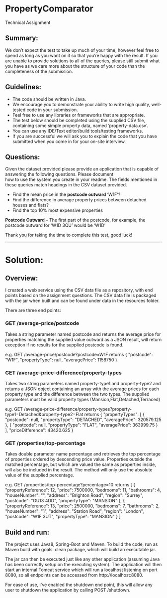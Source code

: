 # PropertyComparator
Technical Assignment

## Summary:
We	don’t	expect the test to take up much of your time, however feel free to spend as long as you want on it so that you’re happy with the result. If you are unable to provide solutions to all of the queries, please still submit what you have as we care more about the structure of your code than the completeness of the submission.

## Guidelines:
* The	code	should	be	written	in	Java.
* We	encourage	you	to	demonstrate	your	ability	to	write	high	quality,	well-tested	code	in	your	submission.
* Feel	free	to	use	any	libraries	or	frameworks	that	are appropriate.
* The	test	below	should	be	completed	using	the	supplied	CSV	file,	containing	some	simple	property	data,	named
‘property-data.csv’.
* You	can	use	any	IDE/Text	editor/build	tools/testing	frameworks.
* If	you	are	successful	we	will	ask	you	to explain	the	code	that	you	have	submitted	when	you	come	in	for	your	on-site	interview.
## Questions:
Given	the	dataset	provided	please	provide	an	application	that	is	capable	of	answering	the	following	questions.	Please	document	
how	to	use	the	system	you	create	in	your	readme.	The	fields	mentioned	in	these	queries	match	headings	in	the	CSV	dataset	
provided.
* Find	the	mean price	in	the **postcode	outward** ‘W1F’?
* Find	the	difference	in	average	property	prices	between	detached	houses	and	flats?
* Find	the	top	10%	most	expensive	properties

**Postcode	Outward**	– The	first	part	of	the	postcode,	for	example,	the	postcode	outward	for	‘W1D	3QU’	would	be	‘W1D’

Thank	you	for	taking	the	time	to	complete	this	test,	good	luck!

___
# Solution:
## Overview:
I created a web service using the CSV data file as a repository, with end points based on the 
assignment questions.
The CSV data file is packaged with the jar when built and can be found under data in the
resources folder.

There are three end points:
### GET /average-price/postcode
Takes a string parameter named postcode and returns the average price for properties matching the 
supplied value outward as a JSON result, will return exception if no results for the supplied 
postcode is found.

e.g. GET /average-price/postcode?postcode=W1F 
returns 
{
    "postcode": "W1F",
    "propertyType": null,
    "averagePrice": 1158750
}

### GET /average-price-difference/property-types
Takes two string parameters named property-type1 and property-type2 and returns a JSON object 
containing an array with the average prices for each property type and the difference between the 
two types.
The supplied parameters must be valid property types (Mansion,Flat,Detached,Terraced)

e.g. GET /average-price-difference/property-types?property-type1=Detached&property-type2=Flat 
returns
{
    "propertyTypes": [
        {
            "postcode": null,
            "propertyType": "DETACHED",
            "averagePrice": 320579.125
        },
        {
            "postcode": null,
            "propertyType": "FLAT",
            "averagePrice": 363999.75
        }
    ],
    "priceDifference": 43420.625
}

### GET /properties/top-percentage
Takes double parameter name percentage and retrieves the top percentage of properties ordered by 
descending price value.
Properties outside the matched percentage, but which are valued the same as properties inside, 
will also be included in the result.
The method will only use the absolute value of the supplied percentage.

e.g. GET /properties/top-percentage?percentage=10 
returns
[
    {
        "propertyReference": 12,
        "price": 7500000,
        "bedrooms": 11,
        "bathrooms": 4,
        "houseNumber": "",
        "address": "Brighton Road",
        "region": "Surrey",
        "postcode": "GU13 4DD",
        "propertyType": "MANSION"
    },
    {
        "propertyReference": 13,
        "price": 2500000,
        "bedrooms": 7,
        "bathrooms": 2,
        "houseNumber": "1",
        "address": "Station Road",
        "region": "London",
        "postcode": "W1F 3UT",
        "propertyType": "MANSION"
    }
] 	 


## Build and run:
The project uses Java8, Spring-Boot and Maven.
To build the code, run as Maven build with goals: clean package, which will build an executable
jar.

The jar can then be executed just like any other application (assuming Java has been correctly 
setup on the executing system). 
The application will then start an internal Tomcat service which will run a localhost listening
on port 8080, so all endpoints can be accessed from http://localhost:8080.

For ease of use, I've enabled the shutdown end point, this will allow any user to shutdown the
application by calling POST /shutdown.
